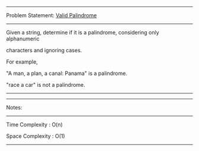 ******************************************************************************
Problem Statement: [Valid Palindrome](https://leetcode.com/problems/valid-palindrome/)
******************************************************************************
Given a string, determine if it is a palindrome, considering only alphanumeric

characters and ignoring cases. 

For example,

"A man, a plan, a canal: Panama" is a palindrome.

"race a car" is not a palindrome.

*****************************************************************************

******************************************************************************
Notes: 
******************************************************************************
Time Complexity : O(n)

Space Complexity : O(1)

******************************************************************************